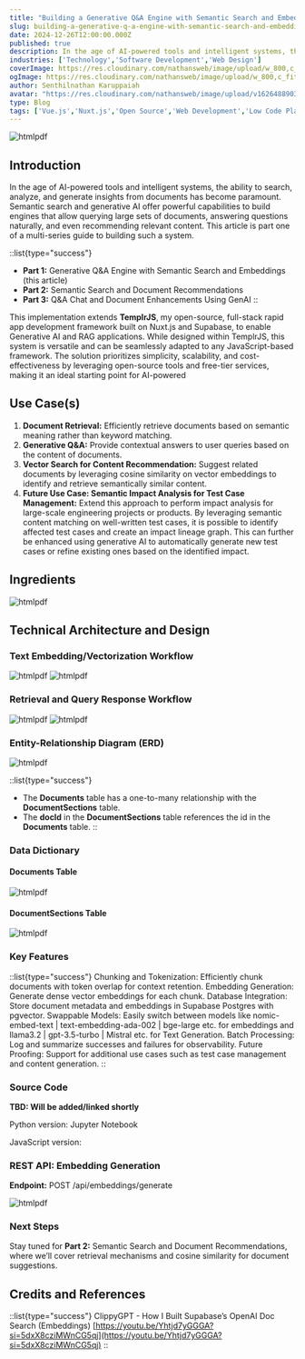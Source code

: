 ```yaml
---
title: "Building a Generative Q&A Engine with Semantic Search and Embeddings"
slug: building-a-generative-q-a-engine-with-semantic-search-and-embeddings
date: 2024-12-26T12:00:00.000Z
published: true
description: In the age of AI-powered tools and intelligent systems, the ability to search, analyze, and generate insights from documents has become paramount.
industries: ['Technology','Software Development','Web Design']
coverImage: https://res.cloudinary.com/nathansweb/image/upload/w_800,c_fit,l_text:Arial_60_bold:Building%20a%20Generative%20Q&A%20Engine%20with%20Semantic%20Search%20and%20Embeddings,g_north_east,x_30,y_40/v1711924071/senthilsweb-scl-card-template_cyxogj.webp
ogImage: https://res.cloudinary.com/nathansweb/image/upload/w_800,c_fit,l_text:Arial_60_bold:Building%20a%20Generative%20Q&A%20Engine%20with%20Semantic%20Search%20and%20Embeddings,g_north_east,x_30,y_40/v1711924071/senthilsweb-scl-card-template_cyxogj.webp
author: Senthilnathan Karuppaiah
avatar: "https://res.cloudinary.com/nathansweb/image/upload/v1626488903/profile/Senthil-profile-picture-01_al07i5.jpg"
type: Blog
tags: ['Vue.js','Nuxt.js','Open Source','Web Development','Low Code Platform']
---
```



![htmlpdf](/i/blog/building-a-generative-q&a.png)

## Introduction
In the age of AI-powered tools and intelligent systems, the ability to search, analyze, and generate insights from documents has become paramount. Semantic search and generative AI offer powerful capabilities to build engines that allow querying large sets of documents, answering questions naturally, and even recommending relevant content. This article is part one of a multi-series guide to building such a system.

::list{type="success"}
- **Part 1:** Generative Q&A Engine with Semantic Search and Embeddings (this article)
- **Part 2:** Semantic Search and Document Recommendations
- **Part 3:** Q&A Chat and Document Enhancements Using GenAI
::

This implementation extends **TemplrJS**, my open-source, full-stack rapid app development framework built on Nuxt.js and Supabase, to enable Generative AI and RAG applications. While designed within TemplrJS, this system is versatile and can be seamlessly adapted to any JavaScript-based framework. The solution prioritizes simplicity, scalability, and cost-effectiveness by leveraging open-source tools and free-tier services, making it an ideal starting point for AI-powered

## Use Case(s)

1. **Document Retrieval:** Efficiently retrieve documents based on semantic meaning rather than keyword matching.
2. **Generative Q&A:** Provide contextual answers to user queries based on the content of documents.
3. **Vector Search for Content Recommendation:** Suggest related documents by leveraging cosine similarity on vector embeddings to identify and retrieve semantically similar content.
4. **Future Use Case: Semantic Impact Analysis for Test Case Management:** Extend this approach to perform impact analysis for large-scale engineering projects or products. By leveraging semantic content matching on well-written test cases, it is possible to identify affected test cases and create an impact lineage graph. This can further be enhanced using generative AI to automatically generate new test cases or refine existing ones based on the identified impact.

## Ingredients
![htmlpdf](/i/blog/building-a-generative-q&a_1.png)

## Technical Architecture and Design
### Text Embedding/Vectorization Workflow
![htmlpdf](/i/blog/building-a-generative-q&a_2.png)
![htmlpdf](/i/blog/building-a-generative-q&a_3.png)

### Retrieval and Query Response Workflow
![htmlpdf](/i/blog/building-a-generative-q&a_4.png)
![htmlpdf](/i/blog/building-a-generative-q&a_5.png)

### Entity-Relationship Diagram (ERD)
![htmlpdf](/i/blog/building-a-generative-q&a_6.png)

::list{type="success"}
- The **Documents** table has a one-to-many relationship with the **DocumentSections** table.
- The **docId** in the **DocumentSections** table references the id in the **Documents** table.
::

### Data Dictionary
#### Documents Table
![htmlpdf](/i/blog/building-a-generative-q&a_7.png)

#### DocumentSections Table
![htmlpdf](/i/blog/building-a-generative-q&a_8.png)


### Key Features
::list{type="success"}
Chunking and Tokenization: Efficiently chunk documents with token overlap for context retention.
Embedding Generation: Generate dense vector embeddings for each chunk.
Database Integration: Store document metadata and embeddings in Supabase Postgres with pgvector.
Swappable Models: Easily switch between models like nomic-embed-text | text-embedding-ada-002 | bge-large etc.  for embeddings and llama3.2 | gpt-3.5-turbo | Mistral etc. for Text Generation.
Batch Processing: Log and summarize successes and failures for observability.
Future Proofing: Support for additional use cases such as test case management and content generation.
::

### Source Code
**TBD: Will be added/linked shortly**

Python version: Jupyter Notebook

JavaScript version: 

### REST API: Embedding Generation
**Endpoint:** POST /api/embeddings/generate

![htmlpdf](/i/blog/building-a-generative-q&a_9.png)

### Next Steps
Stay tuned for **Part 2:** Semantic Search and Document Recommendations, where we’ll cover retrieval mechanisms and cosine similarity for document suggestions.

## Credits and References
::list{type="success"}
ClippyGPT - How I Built Supabase’s OpenAI Doc Search (Embeddings) [https://youtu.be/Yhtjd7yGGGA?si=5dxX8cziMWnCG5qj](https://youtu.be/Yhtjd7yGGGA?si=5dxX8cziMWnCG5qj)
::



